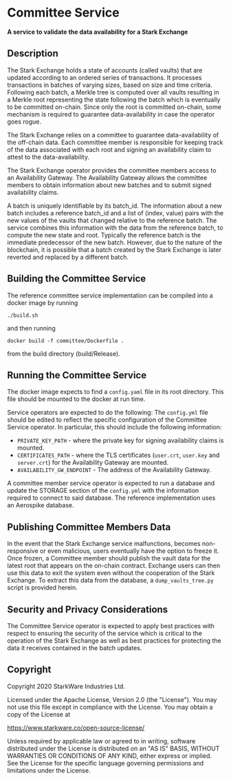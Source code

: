 # Committee Service

**A service to validate the data availability for a Stark Exchange**

## Description
The Stark Exchange holds a state of accounts (called vaults) that are updated according to an
ordered series of transactions. It processes transactions in batches of varying sizes, based on size
and time criteria. Following each batch, a Merkle tree is computed over all vaults resulting in
a Merkle root representing the state following the batch which is eventually to be committed
on-chain. Since only the root is committed on-chain, some mechanism is required to guarantee data-availability in case the operator goes rogue.

The Stark Exchange relies on a committee to guarantee data-availability of the off-chain data.
Each committee member is responsible for keeping track of the data associated with
each root and signing an availability claim to attest to the data-availability.

The Stark Exchange operator provides the committee members access to an Availability Gateway.
The Availability Gateway allows the committee members to obtain information about new batches
and to submit signed availability claims.

A batch is uniquely identifiable by its batch_id.
The information about a new batch includes a reference batch_id and a list of (index, value) pairs
with the new values of the vaults that changed relative to the reference batch.
The service combines this information with the data from the reference batch, to compute the new
state and root.
Typically the reference batch is the immediate predecessor of the new batch. However, due to the
nature of the blockchain, it is possible that a batch created by the Stark Exchange is later
reverted and replaced by a different batch.

## Building the Committee Service
The reference committee service implementation can be compiled into a docker image
by running
```
./build.sh
```
and then running
```
docker build -f committee/Dockerfile .
```
from the build directory (build/Release).

## Running the Committee Service
The docker image expects to find a `config.yaml` file in its root directory. This file should be
mounted to the docker at run time.

Service operators are expected to do the following:
The `config.yml` file should be edited to reflect the specific configuration of the Committee Service operator. In particular, this should include the following information:
- `PRIVATE_KEY_PATH` - where the private key for signing availability claims is mounted.
- `CERTIFICATES_PATH` - where the TLS certificates (`user.crt`, `user.key` and `server.crt`) for
  the Availability Gateway are mounted.
- `AVAILABILITY_GW_ENDPOINT` - The address of the Availability Gateway.

A committee member service operator is expected to run a database
and update the STORAGE section of the `config.yml` with the information required to connect to said
database. The reference implementation uses an Aerospike database.

## Publishing Committee Members Data
In the event that the Stark Exchange service malfunctions, becomes non-responsive or even malicious,
users eventually have the option to freeze it. Once frozen, a Committee member should publish the
vault data for the latest root that appears on the on-chain contract.
Exchange users can then use this data to exit the system even without the cooperation of the
Stark Exchange.
To extract this data from the database, a `dump_vaults_tree.py` script is provided herein.

## Security and Privacy Considerations
The Committee Service operator is expected to apply best practices with respect to ensuring the
security of the service which is critical to the operation of the Stark Exchange as well as
best practices for protecting the data it receives contained in the batch updates.

## Copyright
Copyright 2020 StarkWare Industries Ltd.

Licensed under the Apache License, Version 2.0 (the "License").
You may not use this file except in compliance with the License.
You may obtain a copy of the License at

https://www.starkware.co/open-source-license/

Unless required by applicable law or agreed to in writing,
software distributed under the License is distributed on an "AS IS" BASIS,
WITHOUT WARRANTIES OR CONDITIONS OF ANY KIND, either express or implied.
See the License for the specific language governing permissions
and limitations under the License.
